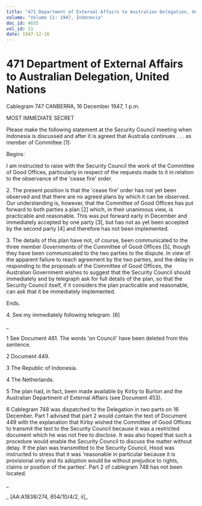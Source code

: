```yaml
---
title: "471 Department of External Affairs to Australian Delegation, United Nations"
volume: "Volume 11: 1947, Indonesia"
doc_id: 4655
vol_id: 11
date: 1947-12-16
---
```


# 471 Department of External Affairs to Australian Delegation, United Nations

Cablegram 747 CANBERRA, 16 December 1947, 1 p.m.

MOST IMMEDIATE SECRET

Please make the following statement at the Security Council meeting when Indonesia is discussed and after it is agreed that Australia continues . . . as member of Committee [1]:

Begins:

I am instructed to raise with the Security Council the work of the Committee of Good Offices, particularly in respect of the requests made to it in relation to the observance of the 'cease fire' order.

2\. The present position is that the 'cease fire' order has not yet been observed and that there are no agreed plans by which it can be observed. Our understanding is, however, that the Committee of Good Offices has put forward to both parties a plan [2] which, in their unanimous view, is practicable and reasonable. This was put forward early in December and immediately accepted by one party [3], but has not as yet been accepted by the second party [4] and therefore has not been implemented.

3\. The details of this plan have not, of course, been communicated to the three member Governments of the Committee of Good Offices [5], though they have been communicated to the two parties to the dispute. In view of the apparent failure to reach agreement by the two parties, and the delay in responding to the proposals of the Committee of Good Offices, the Australian Government wishes to suggest that the Security Council should immediately and by telegraph ask for full details of the plan, so that the Security Council itself, if it considers the plan practicable and reasonable, can ask that it be immediately implemented.

Ends.

4\. See my immediately following telegram. [6]

_

1 See Document 461. The words 'on Council' have been deleted from this sentence.

2 Document 449.

3 The Republic of Indonesia.

4 The Netherlands.

5 The plan had, in fact, been made available by Kirby to Burton and the Australian Department of External Affairs (see Document 453).

6 Cablegram 748 was dispatched to the Delegation in two parts on 16 December. Part 1 advised that part 2 would contain the text of Document 449 with the explanation that Kirby wished the Committee of Good Offices to transmit the text to the Security Council because it was a restricted document which he was not free to disclose. It was also hoped that such a procedure would enable the Security Council to discuss the matter without delay. If the plan was transmitted to the Security Council, Hood was instructed to stress that it was 'reasonable in particular because it is provisional only and its adoption would be without prejudice to rights, claims or position of the parties'. Part 2 of cablegram 748 has not been located.

_

_ [AA:A1838/274, 854/10/4/2, ii]_
